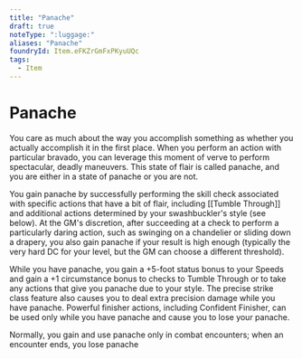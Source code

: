 ```yaml
---
title: "Panache"
draft: true
noteType: ":luggage:"
aliases: "Panache"
foundryId: Item.eFKZrGmFxPKyuUQc
tags:
  - Item
---
```


# Panache

You care as much about the way you accomplish something as whether you actually accomplish it in the first place. When you perform an action with particular bravado, you can leverage this moment of verve to perform spectacular, deadly maneuvers. This state of flair is called panache, and you are either in a state of panache or you are not.

You gain panache by successfully performing the skill check associated with specific actions that have a bit of flair, including [[Tumble Through]] and additional actions determined by your swashbuckler's style (see below). At the GM's discretion, after succeeding at a check to perform a particularly daring action, such as swinging on a chandelier or sliding down a drapery, you also gain panache if your result is high enough (typically the very hard DC for your level, but the GM can choose a different threshold).

While you have panache, you gain a +5-foot status bonus to your Speeds and gain a +1 circumstance bonus to checks to Tumble Through or to take any actions that give you panache due to your style. The precise strike class feature also causes you to deal extra precision damage while you have panache. Powerful finisher actions, including Confident Finisher, can be used only while you have panache and cause you to lose your panache.

Normally, you gain and use panache only in combat encounters; when an encounter ends, you lose panache
